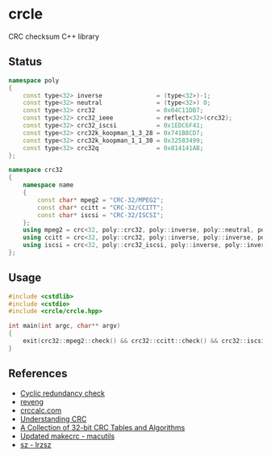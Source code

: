 # crcle
CRC checksum C++ library 

## Status

```cpp
namespace poly
{
	const type<32> inverse               = (type<32>)-1;
	const type<32> neutral               = (type<32>) 0;
	const type<32> crc32                 = 0x04C11DB7;
	const type<32> crc32_ieee            = reflect<32>(crc32);
	const type<32> crc32_iscsi           = 0x1EDC6F41;
	const type<32> crc32k_koopman_1_3_28 = 0x741B8CD7;
	const type<32> crc32k_koopman_1_1_30 = 0x32583499;
	const type<32> crc32q                = 0x814141AB;
};

namespace crc32
{
	namespace name
	{
		const char* mpeg2 = "CRC-32/MPEG2";
		const char* ccitt = "CRC-32/CCITT";
		const char* iscsi = "CRC-32/ISCSI";
	};
	using mpeg2 = crc<32, poly::crc32, poly::inverse, poly::neutral, poly::ref_none, 0x0376E6E7, &name::mpeg2>;
	using ccitt = crc<32, poly::crc32, poly::inverse, poly::inverse, poly::ref_none, 0xFC891918, &name::ccitt>;
	using iscsi = crc<32, poly::crc32_iscsi, poly::inverse, poly::inverse, poly::ref_out | poly::ref_in, 0xE3069283, &name::iscsi>;
};
```

## Usage

```cpp
#include <cstdlib>
#include <cstdio>
#include <crcle/crcle.hpp>

int main(int argc, char** argv)
{
    exit(crc32::mpeg2::check() && crc32::ccitt::check() && crc32::iscsi::check() ? EXIT_SUCCESS : EXIT_FAILURE);
}
```

## References

- [Cyclic redundancy check](https://en.wikipedia.org/wiki/Cyclic_redundancy_check)
- [reveng](https://sourceforge.net/projects/reveng/)
- [crccalc.com](https://crccalc.com/?crc=123456789&method=CRC-32/MPEG-2&datatype=0&outtype=0)
- [Understanding CRC](http://www.sunshine2k.de/articles/coding/crc/understanding_crc.html)
- [A Collection of 32-bit CRC Tables and Algorithms](http://www.mrob.com/pub/comp/crc-all.html)
- [Updated makecrc - macutils](https://github.com/jopadan/macutils)
- [sz - lrzsz](https://www.ohse.de/uwe/software/lrzsz.html)
